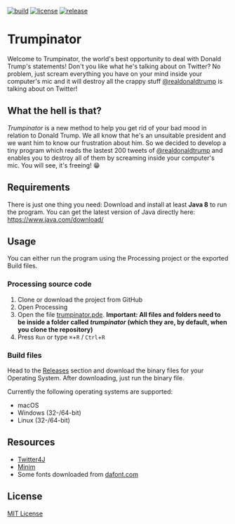 [![build](https://travis-ci.com/eliashaeussler/trumpinator.svg?token=vkQdh4FDH2sRrf94RJjF&branch=master)](https://travis-ci.com/eliashaeussler/trumpinator)
[![license](https://img.shields.io/github/license/eliashaeussler/trumpinator.svg)](LICENSE.md)
[![release](https://img.shields.io/github/release/eliashaeussler/trumpinator.svg)](https://github.com/eliashaeussler/trumpinator/releases/)

# Trumpinator

Welcome to Trumpinator, the world's best opportunity to deal with Donald Trump's statements! Don't you like what he's
talking about on Twitter? No problem, just scream everything you have on your mind inside your computer's mic and it
will destroy all the crappy stuff [@realdonaldtrump](https://twitter.com/realDonaldTrump) is talking about on Twitter!


## What the hell is that?

*Trumpinator* is a new method to help you get rid of your bad mood in relation to Donald Trump. We all know that he's an
unsuitable president and we want him to know our frustration about him. So we decided to develop a tiny program which
reads the lastest 200 tweets of [@realdonaldtrump](https://twitter.com/realDonaldTrump) and enables you to destroy all
of them by screaming inside your computer's mic. You will see, it's freeing! :grin:


## Requirements

There is just one thing you need: Download and install at least **Java 8** to run the program. You can get the latest
version of Java directly here: https://www.java.com/download/


## Usage

You can either run the program using the Processing project or the exported Build files.

### Processing source code
1. Clone or download the project from GitHub
2. Open Processing
3. Open the file [trumpinator.pde](trumpinator/trumpinator.pde).
   **Important: All files and folders need to be inside a folder called *trumpinator* (which they are, by default, when
   you clone the repository)**
4. Press `Run` or type `⌘`+`R` / `Ctrl`+`R`

### Build files
Head to the [Releases](https://github.com/eliashaeussler/trumpinator/releases) section and download the binary files for
your Operating System. After downloading, just run the binary file.

Currently the following operating systems are supported:

* macOS
* Windows (32-/64-bit)
* Linux (32-/64-bit)


## Resources

* [Twitter4J](https://github.com/yusuke/twitter4j)
* [Minim](https://github.com/ddf/Minim/)
* Some fonts downloaded from [dafont.com](http://www.dafont.com/)


## License

[MIT License](LICENSE.md)
